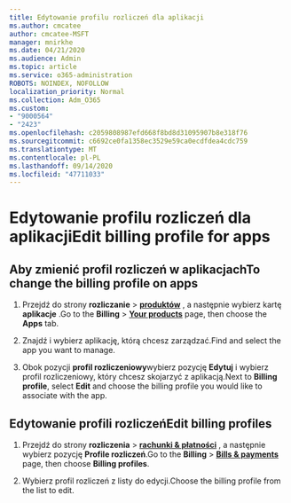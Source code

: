 ```yaml
---
title: Edytowanie profilu rozliczeń dla aplikacji
ms.author: cmcatee
author: cmcatee-MSFT
manager: mnirkhe
ms.date: 04/21/2020
ms.audience: Admin
ms.topic: article
ms.service: o365-administration
ROBOTS: NOINDEX, NOFOLLOW
localization_priority: Normal
ms.collection: Adm_O365
ms.custom:
- "9000564"
- "2423"
ms.openlocfilehash: c2059808987efd668f8bd8d31095907b8e318f76
ms.sourcegitcommit: c6692ce0fa1358ec3529e59ca0ecdfdea4cdc759
ms.translationtype: MT
ms.contentlocale: pl-PL
ms.lasthandoff: 09/14/2020
ms.locfileid: "47711033"
---
```

# <a name="edit-billing-profile-for-apps"></a><span data-ttu-id="4c3eb-102">Edytowanie profilu rozliczeń dla aplikacji</span><span class="sxs-lookup"><span data-stu-id="4c3eb-102">Edit billing profile for apps</span></span>

## <a name="to-change-the-billing-profile-on-apps"></a><span data-ttu-id="4c3eb-103">Aby zmienić profil rozliczeń w aplikacjach</span><span class="sxs-lookup"><span data-stu-id="4c3eb-103">To change the billing profile on apps</span></span>

1. <span data-ttu-id="4c3eb-104">Przejdź do strony **rozliczanie**  >  **[produktów](https://go.microsoft.com/fwlink/p/?linkid=842054)** , a następnie wybierz kartę **aplikacje** .</span><span class="sxs-lookup"><span data-stu-id="4c3eb-104">Go to the **Billing** > **[Your products](https://go.microsoft.com/fwlink/p/?linkid=842054)** page, then choose the **Apps** tab.</span></span>

2. <span data-ttu-id="4c3eb-105">Znajdź i wybierz aplikację, którą chcesz zarządzać.</span><span class="sxs-lookup"><span data-stu-id="4c3eb-105">Find and select the app you want to manage.</span></span>  

3. <span data-ttu-id="4c3eb-106">Obok pozycji **profil rozliczeniowy**wybierz pozycję **Edytuj** i wybierz profil rozliczeniowy, który chcesz skojarzyć z aplikacją.</span><span class="sxs-lookup"><span data-stu-id="4c3eb-106">Next to **Billing profile**, select **Edit** and choose the billing profile you would like to associate with the app.</span></span>

## <a name="edit-billing-profiles"></a><span data-ttu-id="4c3eb-107">Edytowanie profili rozliczeń</span><span class="sxs-lookup"><span data-stu-id="4c3eb-107">Edit billing profiles</span></span>

1. <span data-ttu-id="4c3eb-108">Przejdź do strony **rozliczenia**  >  **[rachunki & płatności](https://go.microsoft.com/fwlink/p/?linkid=848039)** , a następnie wybierz pozycję **Profile rozliczeń**.</span><span class="sxs-lookup"><span data-stu-id="4c3eb-108">Go to the **Billing** > **[Bills & payments](https://go.microsoft.com/fwlink/p/?linkid=848039)** page, then choose **Billing profiles**.</span></span>

2. <span data-ttu-id="4c3eb-109">Wybierz profil rozliczeń z listy do edycji.</span><span class="sxs-lookup"><span data-stu-id="4c3eb-109">Choose the billing profile from the list to edit.</span></span>